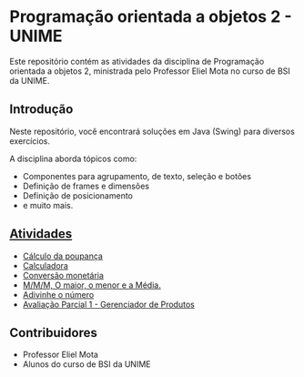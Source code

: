 # Programação orientada a objetos 2 - UNIME

Este repositório contém as atividades da disciplina de Programação orientada a objetos 2, ministrada pelo Professor Eliel Mota no curso de BSI da UNIME.

## Introdução
Neste repositório, você encontrará soluções em Java (Swing) para diversos exercícios.

A disciplina aborda tópicos como:
- Componentes para agrupamento, de texto, seleção e botões
- Definição de frames e dimensões
- Definição de posicionamento
- e muito mais.



## [Atividades](https://github.com/MichelNsouza/Atividade1POO2/blob/main/Exercicios_POO2_001.pdf)
- [Cálculo da poupança](https://github.com/MichelNsouza/POO_2_UNIME/blob/main/Atividade1/src/com/poo2atv1/swing/Poupanca.java)
- [Calculadora](https://github.com/MichelNsouza/POO_2_UNIME/blob/main/Atividade1/src/com/poo2atv1/swing/Calculadora.java)
- [Conversão monetária](https://github.com/MichelNsouza/POO_2_UNIME/blob/main/Atividade1/src/com/poo2atv1/swing/Moeda.java)
- [M/M/M, O maior, o menor e a Média.](https://github.com/MichelNsouza/POO_2_UNIME/blob/main/Atividade1/src/com/poo2atv1/swing/Media.java)
- [Adivinhe o número](https://github.com/MichelNsouza/POO_2_UNIME/blob/main/Atividade1/src/com/poo2atv1/swing/JogoAdv.java)
- [Avaliação Parcial 1 - Gerenciador de Produtos](https://github.com/MichelNsouza/POO_2_UNIME/tree/main/parcial1poo2/src/parcial1poo2)


## Contribuidores
- Professor Eliel Mota
- Alunos do curso de BSI da UNIME
